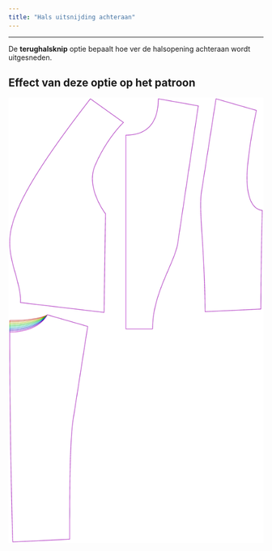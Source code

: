 ```yaml
---
title: "Hals uitsnijding achteraan"
---
```


***

De **terughalsknip** optie bepaalt hoe ver de halsopening achteraan wordt uitgesneden.

## Effect van deze optie op het patroon

![Deze afbeelding toont het effect van deze optie door meerdere varianten die een andere waarde hebben voor deze optie te vervangen](noble_backneckcutout_sample.svg "Effect van deze optie op het patroon")
